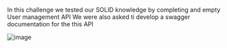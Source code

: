 In this challenge we tested our SOLID knowledge by completing and empty User management API
We were also asked ti develop a swagger documentation for the this API

![image](https://user-images.githubusercontent.com/93941531/182928644-e84cdfe2-7587-4f75-8d91-195f872e6733.png)
